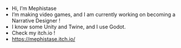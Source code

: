 - Hi, I’m Mephistase
- I’m making video games, and I am currently working on becoming a Narrative Designer !
- I know some Unity and Twine, and I use Godot.
- Check my itch.io !
- https://mephistase.itch.io/

<!---
Mephistase/Mephistase is a ✨ special ✨ repository because its `README.md` (this file) appears on your GitHub profile.
You can click the Preview link to take a look at your changes.
--->
